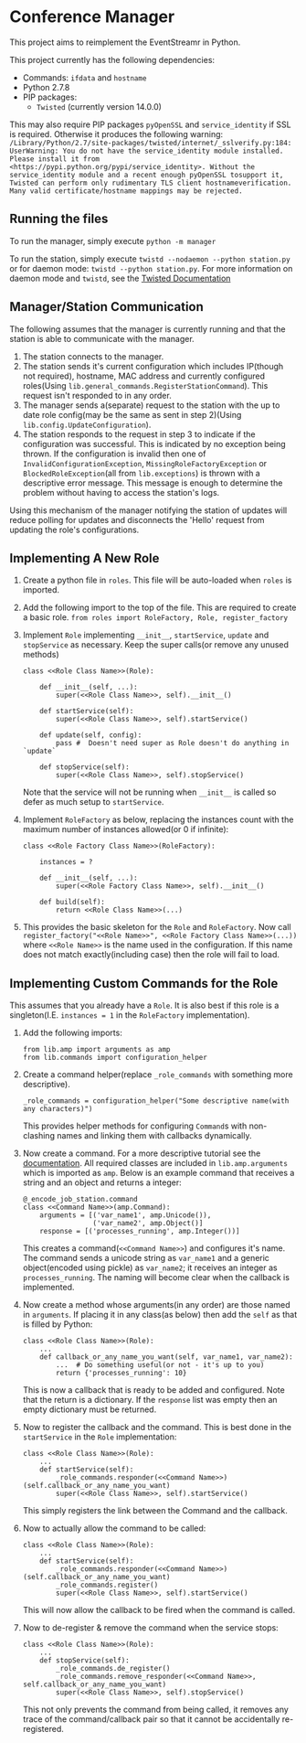 Conference Manager
==================

This project aims to reimplement the EventStreamr in Python.

This project currently has the following dependencies:

 - Commands: `ifdata` and `hostname`
 - Python 2.7.8
 - PIP packages:
   - `Twisted` (currently version 14.0.0)

This may also require PIP packages `pyOpenSSL` and `service_identity` if SSL is required. Otherwise it produces the following warning:
`/Library/Python/2.7/site-packages/twisted/internet/_sslverify.py:184: UserWarning: You do not have the service_identity module installed. Please install it from <https://pypi.python.org/pypi/service_identity>. Without the service_identity module and a recent enough pyOpenSSL tosupport it, Twisted can perform only rudimentary TLS client hostnameverification.  Many valid certificate/hostname mappings may be rejected.`

Running the files
-----------------

To run the manager, simply execute `python -m manager`

To run the station, simply execute `twistd --nodaemon --python station.py` or for daemon mode: `twistd --python station.py`.
For more information on daemon mode and `twistd`, see the [Twisted Documentation](http://twistedmatrix.com/documents/current/core/howto/basics.html)

Manager/Station Communication
-----------------------------

The following assumes that the manager is currently running and that the station is able to communicate with the manager.

 1. The station connects to the manager.
 2. The station sends it's current configuration which includes IP(though not required), hostname, MAC address and currently configured roles(Using `lib.general_commands.RegisterStationCommand`). This request isn't responded to in any order.
 3. The manager sends a(separate) request to the station with the up to date role config(may be the same as sent in step 2)(Using `lib.config.UpdateConfiguration`).
 4. The station responds to the request in step 3 to indicate if the configuration was successful. This is indicated by no exception being thrown. If the configuration is invalid then one of `InvalidConfigurationException`, `MissingRoleFactoryException` or `BlockedRoleException`(all from `lib.exceptions`) is thrown with a descriptive error message. This message is enough to determine the problem without having to access the station's logs.

Using this mechanism of the manager notifying the station of updates will reduce polling for updates and disconnects the 'Hello' request from updating the role's configurations.

Implementing A New Role
-----------------------

 1. Create a python file in `roles`. This file will be auto-loaded when `roles` is imported.
 2. Add the following import to the top of the file. This are required to create a basic role.
  `from roles import RoleFactory, Role, register_factory`
 3. Implement `Role` implementing `__init__`, `startService`, `update` and `stopService` as necessary. Keep the super calls(or remove any unused methods)

        class <<Role Class Name>>(Role):

            def __init__(self, ...):
                super(<<Role Class Name>>, self).__init__()

            def startService(self):
                super(<<Role Class Name>>, self).startService()

            def update(self, config):
                pass #  Doesn't need super as Role doesn't do anything in `update`

            def stopService(self):
                super(<<Role Class Name>>, self).stopService()

    Note that the service will not be running when `__init__` is called so defer as much setup to `startService`.

 4. Implement `RoleFactory` as below, replacing the instances count with the maximum number of instances allowed(or 0 if infinite):

        class <<Role Factory Class Name>>(RoleFactory):

            instances = ?

            def __init__(self, ...):
                super(<<Role Factory Class Name>>, self).__init__()

            def build(self):
                return <<Role Class Name>>(...)

  5. This provides the basic skeleton for the `Role` and `RoleFactory`. Now call `register_factory("<<Role Name>>", <<Role Factory Class Name>>(...))` where `<<Role Name>>` is the name used in the configuration. If this name does not match exactly(including case) then the role will fail to load.

Implementing Custom Commands for the Role
-----------------------------------------

This assumes that you already have a `Role`. It is also best if this role is a singleton(I.E. `instances = 1` in the `RoleFactory` implementation).

 1. Add the following imports:

        from lib.amp import arguments as amp
        from lib.commands import configuration_helper

 2. Create a command helper(replace `_role_commands` with something more descriptive).

        _role_commands = configuration_helper("Some descriptive name(with any characters)")

    This provides helper methods for configuring `Command`s with non-clashing names and linking them with callbacks dynamically.

 3. Now create a command. For a more descriptive tutorial see the [documentation](http://twistedmatrix.com/documents/current/core/howto/amp.html#commands). All required classes are included in `lib.amp.arguments` which is imported as `amp`. Below is an example command that receives a string and an object and returns a integer:

        @_encode_job_station.command
        class <<Command Name>>(amp.Command):
            arguments = [('var_name1', amp.Unicode()),
                         ('var_name2', amp.Object()]
            response = [('processes_running', amp.Integer())]

    This creates a command(`<<Command Name>>`) and configures it's name. The command sends a unicode string as `var_name1` and a generic object(encoded using pickle) as `var_name2`; it receives an integer as `processes_running`. The naming will become clear when the callback is implemented.

 4. Now create a method whose arguments(in any order) are those named in `arguments`. If placing it in any class(as below) then add the `self` as that is filled by Python:

        class <<Role Class Name>>(Role):
            ...
            def callback_or_any_name_you_want(self, var_name1, var_name2):
                ...  # Do something useful(or not - it's up to you)
                return {'processes_running': 10}

    This is now a callback that is ready to be added and configured. Note that the return is a dictionary. If the `response` list was empty then an empty dictionary must be returned.

 5. Now to register the callback and the command. This is best done in the `startService` in the `Role` implementation:

        class <<Role Class Name>>(Role):
            ...
            def startService(self):
                _role_commands.responder(<<Command Name>>)(self.callback_or_any_name_you_want)
                super(<<Role Class Name>>, self).startService()

    This simply registers the link between the Command and the callback.
 6. Now to actually allow the command to be called:

        class <<Role Class Name>>(Role):
            ...
            def startService(self):
                _role_commands.responder(<<Command Name>>)(self.callback_or_any_name_you_want)
                _role_commands.register()
                super(<<Role Class Name>>, self).startService()

    This will now allow the callback to be fired when the command is called.

 7. Now to de-register & remove the command when the service stops:

        class <<Role Class Name>>(Role):
            ...
            def stopService(self):
                _role_commands.de_register()
                _role_commands.remove_responder(<<Command Name>>, self.callback_or_any_name_you_want)
                super(<<Role Class Name>>, self).stopService()

    This not only prevents the command from being called, it removes any trace of the command/callback pair so that it cannot be accidentally re-registered.


